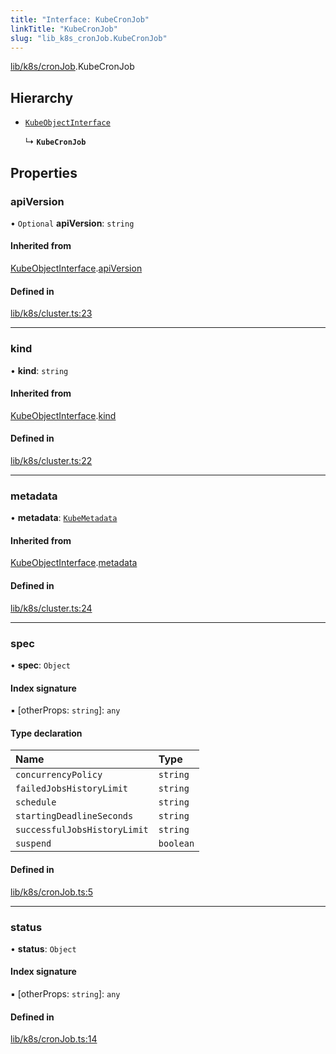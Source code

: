 ```yaml
---
title: "Interface: KubeCronJob"
linkTitle: "KubeCronJob"
slug: "lib_k8s_cronJob.KubeCronJob"
---
```


[lib/k8s/cronJob](../modules/lib_k8s_cronJob.md).KubeCronJob

## Hierarchy

- [`KubeObjectInterface`](lib_k8s_cluster.KubeObjectInterface.md)

  ↳ **`KubeCronJob`**

## Properties

### apiVersion

• `Optional` **apiVersion**: `string`

#### Inherited from

[KubeObjectInterface](lib_k8s_cluster.KubeObjectInterface.md).[apiVersion](lib_k8s_cluster.KubeObjectInterface.md#apiversion)

#### Defined in

[lib/k8s/cluster.ts:23](https://github.com/kinvolk/headlamp/blob/2fb68817/frontend/src/lib/k8s/cluster.ts#L23)

___

### kind

• **kind**: `string`

#### Inherited from

[KubeObjectInterface](lib_k8s_cluster.KubeObjectInterface.md).[kind](lib_k8s_cluster.KubeObjectInterface.md#kind)

#### Defined in

[lib/k8s/cluster.ts:22](https://github.com/kinvolk/headlamp/blob/2fb68817/frontend/src/lib/k8s/cluster.ts#L22)

___

### metadata

• **metadata**: [`KubeMetadata`](lib_k8s_cluster.KubeMetadata.md)

#### Inherited from

[KubeObjectInterface](lib_k8s_cluster.KubeObjectInterface.md).[metadata](lib_k8s_cluster.KubeObjectInterface.md#metadata)

#### Defined in

[lib/k8s/cluster.ts:24](https://github.com/kinvolk/headlamp/blob/2fb68817/frontend/src/lib/k8s/cluster.ts#L24)

___

### spec

• **spec**: `Object`

#### Index signature

▪ [otherProps: `string`]: `any`

#### Type declaration

| Name | Type |
| :------ | :------ |
| `concurrencyPolicy` | `string` |
| `failedJobsHistoryLimit` | `string` |
| `schedule` | `string` |
| `startingDeadlineSeconds` | `string` |
| `successfulJobsHistoryLimit` | `string` |
| `suspend` | `boolean` |

#### Defined in

[lib/k8s/cronJob.ts:5](https://github.com/kinvolk/headlamp/blob/2fb68817/frontend/src/lib/k8s/cronJob.ts#L5)

___

### status

• **status**: `Object`

#### Index signature

▪ [otherProps: `string`]: `any`

#### Defined in

[lib/k8s/cronJob.ts:14](https://github.com/kinvolk/headlamp/blob/2fb68817/frontend/src/lib/k8s/cronJob.ts#L14)
